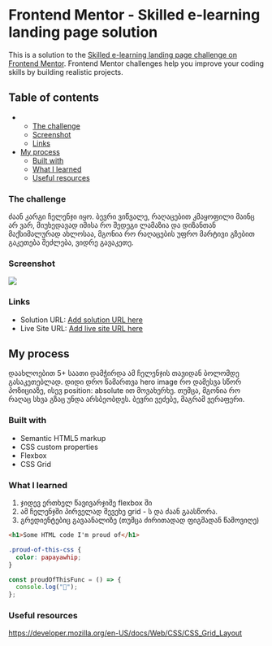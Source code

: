 # Frontend Mentor - Skilled e-learning landing page solution

This is a solution to the [Skilled e-learning landing page challenge on Frontend Mentor](https://www.frontendmentor.io/challenges/skilled-elearning-landing-page-S1ObDrZ8q). Frontend Mentor challenges help you improve your coding skills by building realistic projects.

## Table of contents

- - [The challenge](#the-challenge)
  - [Screenshot](#screenshot)
  - [Links](#links)
- [My process](#my-process)
  - [Built with](#built-with)
  - [What I learned](#what-i-learned)
  - [Useful resources](#useful-resources)

### The challenge

ძაან კარგი ჩელენჯი იყო. ბევრი ვიწვალე, რაღაცებით კმაყოფილი მაინც არ ვარ, მიუხედავად იმისა რო შედეგი ლამაზია და დიზანთან მაქსიმალურად ახლოსაა, მგონია რო რაღაცების უფრო მარტივი გზებით გაკეთება შეძლება, ვიდრე გავაკეთე.

### Screenshot

![](./screenshot.jpg)

### Links

- Solution URL: [Add solution URL here](https://github.com/SioSaamuri/skilled-elearning-landing-page.git)
- Live Site URL: [Add live site URL here](https://siosaamuri.github.io/skilled-elearning-landing-page/)

## My process

დაახლოებით 5+ საათი დამჭირდა ამ ჩელენჯის თავიდან ბოლომდე გასაკეთებლად. დიდი დრო წამართვა hero image რო დამესვა სწორ პოზიციაზე, ისევ position: absolute ით მოვახერხე. თუმცა, მგონია რო რაღაც სხვა გზაც უნდა არსბეობდეს. ბევრი ვეძებე, მაგრამ ვერაფერი.

### Built with

- Semantic HTML5 markup
- CSS custom properties
- Flexbox
- CSS Grid

### What I learned

1. ჯიდევ ერთხელ წავივარჯიშე flexbox ში
2. ამ ჩელენჯში პირველად შევეხე grid - ს და ძაან გაასწორა.
3. გრედიენტებიც გავაანალიზე (თუმცა ძირითადად ფიგმადან წამოვიღე)

```html
<h1>Some HTML code I'm proud of</h1>
```

```css
.proud-of-this-css {
  color: papayawhip;
}
```

```js
const proudOfThisFunc = () => {
  console.log("🎉");
};
```

### Useful resources

https://developer.mozilla.org/en-US/docs/Web/CSS/CSS_Grid_Layout
